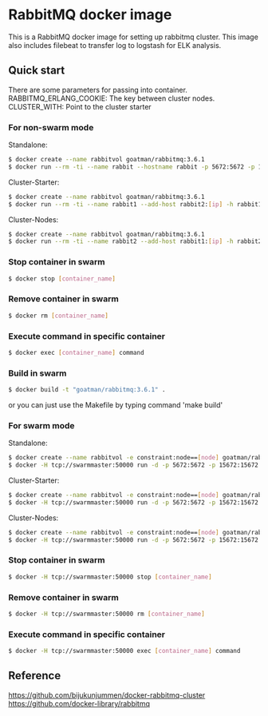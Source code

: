 # RabbitMQ docker image
This is a RabbitMQ docker image for setting up rabbitmq cluster. This image also includes filebeat to transfer log to logstash for ELK analysis.

## Quick start
There are some parameters for passing into container.
RABBITMQ_ERLANG_COOKIE: The key between cluster nodes.
CLUSTER_WITH: Point to the cluster starter

### For non-swarm mode
Standalone:
```sh
$ docker create --name rabbitvol goatman/rabbitmq:3.6.1
$ docker run --rm -ti --name rabbit --hostname rabbit -p 5672:5672 -p 15672:15672 -p 25672:25672 -p 4369:4369 -p 9100:9100 -p 9101:9101 -p 9102:9102 -p 9103:9103 -p 9104:9104 -p 9105:9105 -p 1883:1883 -e RABBITMQ_ERLANG_COOKIE=XXXXXXXXX -e CLUSTER_WITH=rabbit1 -e LOGSTASH_STRING=\"aaa:5044\",\"bbb:5044\" goatman/rabbitmq:3.6.1
```
Cluster-Starter:
```sh
$ docker create --name rabbitvol goatman/rabbitmq:3.6.1
$ docker run --rm -ti --name rabbit1 --add-host rabbit2:[ip] -h rabbit1 -p 5672:5672 -p 15672:15672 -p 25672:25672 -p 4369:4369 -p 9100:9100 -p 9101:9101 -p 9102:9102 -p 9103:9103 -p 9104:9104 -p 9105:9105 -p 1883:1883 -e RABBITMQ_ERLANG_COOKIE=xxxxxxxxxx -e CLUSTER_WITH=rabbit1 -e LOGSTASH_STRING=\"aaa:5044\",\"bbb:5044\" goatman/rabbitmq:3.6.1
```
Cluster-Nodes:
```sh
$ docker create --name rabbitvol goatman/rabbitmq:3.6.1
$ docker run --rm -ti --name rabbit2 --add-host rabbit1:[ip] -h rabbit2 -p 5672:5672 -p 15672:15672 -p 25672:25672 -p 4369:4369 -p 9100:9100 -p 9101:9101 -p 9102:9102 -p 9103:9103 -p 9104:9104 -p 9105:9105 -p 1883:1883 -e RABBITMQ_ERLANG_COOKIE=xxxxxxxxxx -e CLUSTER_WITH=rabbit1 -e LOGSTASH_STRING=\"aaa:5044\",\"bbb:5044\" goatman/rabbitmq:3.6.1
```

### Stop container in swarm
```sh
$ docker stop [container_name]
```

### Remove container in swarm
```sh
$ docker rm [container_name]
```

### Execute command in specific container
```sh
$ docker exec [container_name] command
```

### Build in swarm
```sh
$ docker build -t "goatman/rabbitmq:3.6.1" .
```
or you can just use the Makefile by typing command 'make build'

### For swarm mode
Standalone:
```sh
$ docker create --name rabbitvol -e constraint:node==[node] goatman/rabbitmq:3.6.1
$ docker -H tcp://swarmmaster:50000 run -d -p 5672:5672 -p 15672:15672 -p 25672:25672 -p 4369:4369 -p 9100:9100 -p 9101:9101 -p 9102:9102 -p 9103:9103 -p 9104:9104 -p 9105:9105 -p 1883:1883 -e constraint:node==[node] --name rabbit --net oanet -h rabbit -m 1g -e RABBITMQ_ERLANG_COOKIE=xxxxxxxxxx -e CLUSTER_WITH=rabbit -e LOGSTASH_STRING=\"aaa:5044\",\"bbb:5044\" goatman/rabbitmq:3.6.1
```
Cluster-Starter:
```sh
$ docker create --name rabbitvol -e constraint:node==[node] goatman/rabbitmq:3.6.1
$ docker -H tcp://swarmmaster:50000 run -d -p 5672:5672 -p 15672:15672 -p 25672:25672 -p 4369:4369 -p 9100:9100 -p 9101:9101 -p 9102:9102 -p 9103:9103 -p 9104:9104 -p 9105:9105 -p 1883:1883 -e constraint:node==[node] --name rabbit1 --net oanet -h rabbit1 -m 1g -e RABBITMQ_ERLANG_COOKIE=xxxxxxxxxx -e CLUSTER_WITH=rabbit1 -e LOGSTASH_STRING=\"aaa:5044\",\"bbb:5044\" goatman/rabbitmq:3.6.1
```
Cluster-Nodes:
```sh
$ docker create --name rabbitvol -e constraint:node==[node] goatman/rabbitmq:3.6.1
$ docker -H tcp://swarmmaster:50000 run -d -p 5672:5672 -p 15672:15672 -p 25672:25672 -p 4369:4369 -p 9100:9100 -p 9101:9101 -p 9102:9102 -p 9103:9103 -p 9104:9104 -p 9105:9105 -p 1883:1883 -e constraint:node==[node] --name rabbit2 --net oanet -h rabbit2 -m 1g -e RABBITMQ_ERLANG_COOKIE=xxxxxxxxxx -e CLUSTER_WITH=rabbit1 -e LOGSTASH_STRING=\"aaa:5044\",\"bbb:5044\" goatman/rabbitmq:3.6.1
```

### Stop container in swarm
```sh
$ docker -H tcp://swarmmaster:50000 stop [container_name]
```

### Remove container in swarm
```sh
$ docker -H tcp://swarmmaster:50000 rm [container_name]
```

### Execute command in specific container
```sh
$ docker -H tcp://swarmmaster:50000 exec [container_name] command
```

## Reference
https://github.com/bijukunjummen/docker-rabbitmq-cluster
https://github.com/docker-library/rabbitmq
